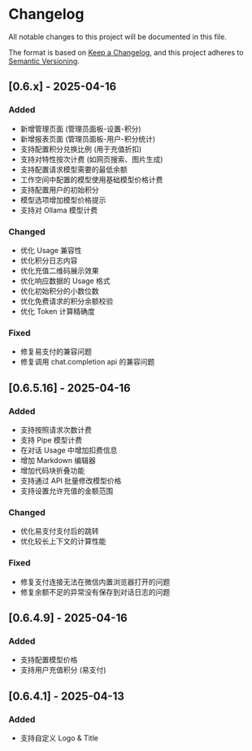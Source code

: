# Changelog

All notable changes to this project will be documented in this file.

The format is based on [Keep a Changelog](https://keepachangelog.com/en/1.1.0/),
and this project adheres to [Semantic Versioning](https://semver.org/spec/v2.0.0.html).

## [0.6.x] - 2025-04-16

### Added

- 新增管理页面 (管理员面板-设置-积分)
- 新增报表页面 (管理员面板-用户-积分统计)
- 支持配置积分兑换比例 (用于充值折扣)
- 支持对特性按次计费 (如网页搜索、图片生成)
- 支持配置请求模型需要的最低余额
- 工作空间中配置的模型使用基础模型价格计费
- 支持配置用户的初始积分
- 模型选项增加模型价格提示
- 支持对 Ollama 模型计费

### Changed

- 优化 Usage 兼容性
- 优化积分日志内容
- 优化充值二维码展示效果
- 优化响应数据的 Usage 格式
- 优化初始积分的小数位数
- 优化免费请求的积分余额校验
- 优化 Token 计算精确度

### Fixed

- 修复易支付的兼容问题
- 修复调用 chat.completion api 的兼容问题

## [0.6.5.16] - 2025-04-16

### Added

- 支持按照请求次数计费
- 支持 Pipe 模型计费
- 在对话 Usage 中增加扣费信息
- 增加 Markdown 编辑器
- 增加代码块折叠功能
- 支持通过 API 批量修改模型价格
- 支持设置允许充值的金额范围

### Changed

- 优化易支付支付后的跳转
- 优化较长上下文的计算性能

### Fixed

- 修复支付连接无法在微信内置浏览器打开的问题
- 修复余额不足的异常没有保存到对话日志的问题

## [0.6.4.9] - 2025-04-16

### Added

- 支持配置模型价格
- 支持用户充值积分 (易支付)

## [0.6.4.1] - 2025-04-13

### Added

- 支持自定义 Logo & Title
